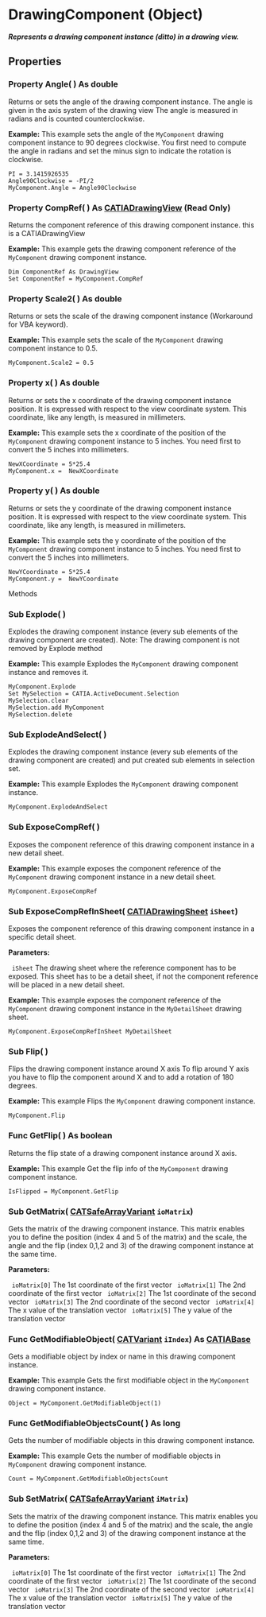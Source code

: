 # DrawingComponent (Object)

**_Represents a drawing component instance (ditto) in a drawing view._**

## Properties

### Property **Angle**( ) As double

Returns or sets the angle of the drawing component instance. The angle is given in the axis system of the drawing view The angle is measured in radians and is counted counterclockwise.

**Example:**      This example sets the angle of the `MyComponent` drawing component instance to 90 degrees clockwise. You first need to compute the angle in radians and set the minus sign to indicate the rotation is clockwise.

```VBScript
PI = 3.1415926535
Angle90Clockwise = -PI/2
MyComponent.Angle = Angle90Clockwise

```

### Property **CompRef**( ) As [CATIADrawingView](../DraftingInterfaces/interface_DrawingView_26239.md) (Read Only)

Returns the component reference of this drawing component instance. this is a CATIADrawingView

**Example:**      This example gets the drawing component reference of the `MyComponent` drawing component instance.

```VBScript
Dim ComponentRef As DrawingView
Set ComponentRef = MyComponent.CompRef

```

### Property **Scale2**( ) As double

Returns or sets the scale of the drawing component instance (Workaround for VBA keyword).

**Example:**      This example sets the scale of the `MyComponent` drawing component instance to 0.5.

```VBScript
MyComponent.Scale2 = 0.5

```

### Property **x**( ) As double

Returns or sets the x coordinate of the drawing component instance position. It is expressed with respect to the view coordinate system. This coordinate, like any length, is measured in millimeters.

**Example:**      This example sets the x coordinate of the position of the `MyComponent` drawing component instance to 5 inches. You need first to convert the 5 inches into millimeters.

```VBScript
NewXCoordinate = 5*25.4
MyComponent.x =  NewXCoordinate

```

### Property **y**( ) As double

Returns or sets the y coordinate of the drawing component instance position. It is expressed with respect to the view coordinate system. This coordinate, like any length, is measured in millimeters.

**Example:**      This example sets the y coordinate of the position of the `MyComponent` drawing component instance to 5 inches. You need first to convert the 5 inches into millimeters.

```VBScript
NewYCoordinate = 5*25.4
MyComponent.y =  NewYCoordinate

```

Methods

### Sub **Explode**( )

Explodes the drawing component instance (every sub elements of the drawing component are created). Note: The drawing component is not removed by Explode method

**Example:**      This example Explodes the `MyComponent` drawing component instance and removes it.

```VBScript
MyComponent.Explode
Set MySelection = CATIA.ActiveDocument.Selection
MySelection.clear
MySelection.add MyComponent
MySelection.delete

```

### Sub **ExplodeAndSelect**( )

Explodes the drawing component instance (every sub elements of the drawing component are created) and put created sub elements in selection set.

**Example:**      This example Explodes the `MyComponent` drawing component instance.

```VBScript
MyComponent.ExplodeAndSelect

```

### Sub **ExposeCompRef**( )

Exposes the component reference of this drawing component instance in a new detail sheet.

**Example:**      This example exposes the component reference of the `MyComponent` drawing component instance in a new detail sheet.

```VBScript
MyComponent.ExposeCompRef

```

### Sub **ExposeCompRefInSheet**( [CATIADrawingSheet](../DraftingInterfaces/interface_DrawingSheet_30816.md)  `iSheet`)

Exposes the component reference of this drawing component instance in a specific detail sheet.

**Parameters:**

` iSheet`      The drawing sheet where the reference component has to be exposed. This sheet has to be a detail sheet, if not the component reference will be placed in a new detail sheet.

**Example:**      This example exposes the component reference of the `MyComponent` drawing component instance in the `MyDetailSheet` drawing sheet.

```VBScript
MyComponent.ExposeCompRefInSheet MyDetailSheet

```

### Sub **Flip**( )

Flips the drawing component instance around X axis To flip around Y axis you have to flip the component around X and to add a rotation of 180 degrees.

**Example:**      This example Flips the `MyComponent` drawing component instance.

```VBScript
MyComponent.Flip

```

### Func **GetFlip**( ) As boolean

Returns the flip state of a drawing component instance around X axis.

**Example:**      This example Get the flip info of the `MyComponent` drawing component instance.

```VBScript
IsFlipped = MyComponent.GetFlip

```

### Sub **GetMatrix**( [CATSafeArrayVariant](../System/typedef_CATSafeArrayVariant_73843.md)  `ioMatrix`)

Gets the matrix of the drawing component instance. This matrix enables you to define the position (index 4 and 5 of the matrix) and the scale, the angle and the flip (index 0,1,2 and 3) of the drawing component instance at the same time.

**Parameters:**

` ioMatrix[0]`      The 1st coordinate of the first vector
` ioMatrix[1]`      The 2nd coordinate of the first vector
` ioMatrix[2]`      The 1st coordinate of the second vector
` ioMatrix[3]`      The 2nd coordinate of the second vector
` ioMatrix[4]`      The x value of the translation vector
` ioMatrix[5]`      The y value of the translation vector

### Func **GetModifiableObject**( [CATVariant](../System/typedef_CATVariant_20656.md)  `iIndex`) As [CATIABase](../System/interface_AnyObject_17321.md)

Gets a modifiable object by index or name in this drawing component instance.

**Example:**      This example Gets the first modifiable object in the `MyComponent` drawing component instance.

```VBScript
Object = MyComponent.GetModifiableObject(1)

```

### Func **GetModifiableObjectsCount**( ) As long

Gets the number of modifiable objects in this drawing component instance.

**Example:**      This example Gets the number of modifiable objects in `MyComponent` drawing component instance.

```VBScript
Count = MyComponent.GetModifiableObjectsCount

```

### Sub **SetMatrix**( [CATSafeArrayVariant](../System/typedef_CATSafeArrayVariant_73843.md)  `iMatrix`)

Sets the matrix of the drawing component instance. This matrix enables you to define the position (index 4 and 5 of the matrix) and the scale, the angle and the flip (index 0,1,2 and 3) of the drawing component instance at the same time.

**Parameters:**

` ioMatrix[0]`      The 1st coordinate of the first vector
` ioMatrix[1]`      The 2nd coordinate of the first vector
` ioMatrix[2]`      The 1st coordinate of the second vector
` ioMatrix[3]`      The 2nd coordinate of the second vector
` ioMatrix[4]`      The x value of the translation vector
` ioMatrix[5]`      The y value of the translation vector